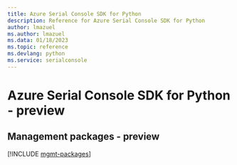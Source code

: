 ```yaml
---
title: Azure Serial Console SDK for Python
description: Reference for Azure Serial Console SDK for Python
author: lmazuel
ms.author: lmazuel
ms.data: 01/18/2023
ms.topic: reference
ms.devlang: python
ms.service: serialconsole
---
```

# Azure Serial Console SDK for Python - preview

## Management packages - preview
[!INCLUDE [mgmt-packages](serial-console-mgmt-index.md)]